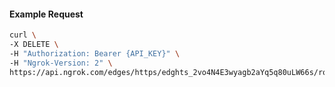 <!-- Code generated for API Clients. DO NOT EDIT. -->
#### Example Request
```bash
curl \
-X DELETE \
-H "Authorization: Bearer {API_KEY}" \
-H "Ngrok-Version: 2" \
https://api.ngrok.com/edges/https/edghts_2vo4N4E3wyagb2aYq5q80uLW66s/routes/edghtsrt_2vo4N5fviG0mdRGFSLcpvAd7zNM/circuit_breaker
